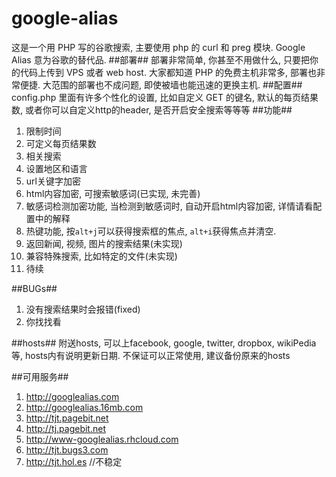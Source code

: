 google-alias
============
这是一个用 PHP 写的谷歌搜索, 主要使用 php 的 curl 和 preg 模块.
Google Alias 意为谷歌的替代品.
##部署##
部署非常简单, 你甚至不用做什么, 只要把你的代码上传到 VPS 或者 web host.
大家都知道 PHP 的免费主机非常多, 部署也非常便捷. 大范围的部署也不成问题, 即使被墙也能迅速的更换主机.
##配置##
config.php 里面有许多个性化的设置, 比如自定义 GET 的键名, 默认的每页结果数, 或者你可以自定义http的header, 是否开启安全搜索等等等
##功能##
1. 限制时间
2. 可定义每页结果数
3. 相关搜索
4. 设置地区和语言
5. url关键字加密
7. html内容加密, 可搜索敏感词(已实现, 未完善)
8. 敏感词检测加密功能, 当检测到敏感词时, 自动开启html内容加密, 详情请看配置中的解释
6. 热键功能, 按`alt+j`可以获得搜索框的焦点, `alt+i`获得焦点并清空.
7. 返回新闻, 视频, 图片的搜索结果(未实现)
8. 兼容特殊搜索, 比如特定的文件(未实现)
9. 待续

##BUGs##
1. 没有搜索结果时会报错(fixed)
2. 你找找看


##hosts##
附送hosts, 可以上facebook, google, twitter, dropbox, wikiPedia等, hosts内有说明更新日期.
不保证可以正常使用, 建议备份原来的hosts

##可用服务##
1. http://googlealias.com
2. http://googlealias.16mb.com
3. http://tjt.pagebit.net
4. http://tj.pagebit.net
5. http://www-googlealias.rhcloud.com
6. http://tjt.bugs3.com
7. http://tjt.hol.es //不稳定
